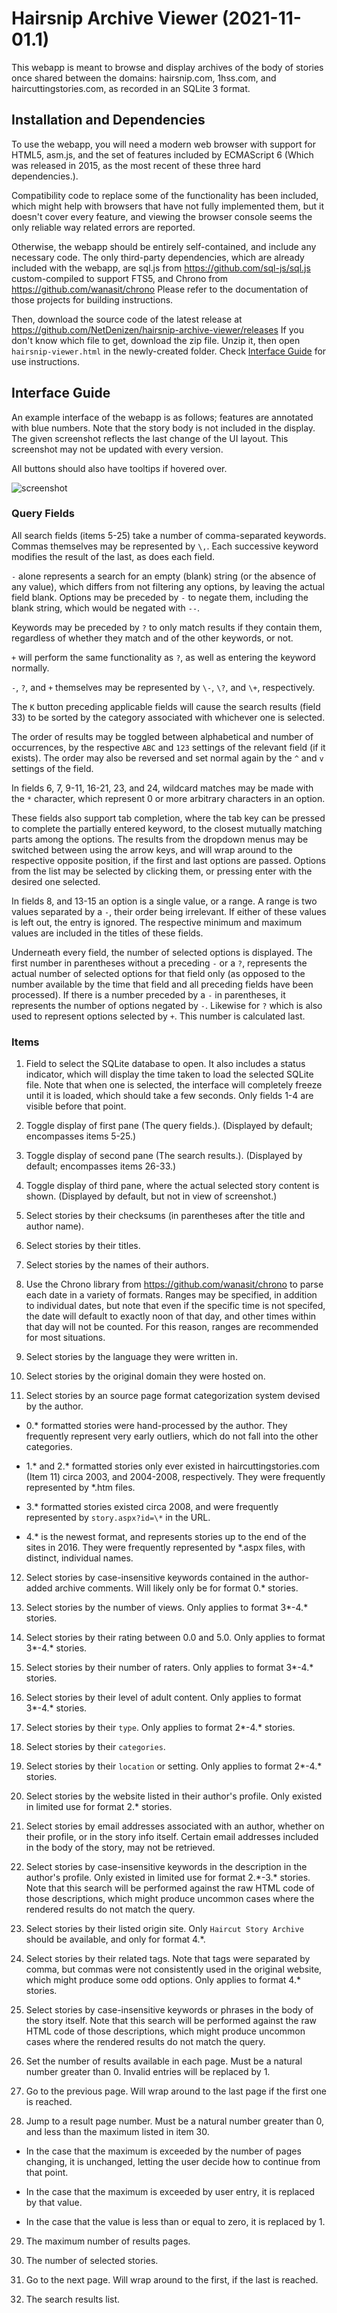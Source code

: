 # Hairsnip Archive Viewer (2021-11-01.1)

This webapp is meant to browse and display archives of the body of stories once shared between the domains: hairsnip.com, 1hss.com, and haircuttingstories.com, as recorded in an SQLite 3 format.


## Installation and Dependencies

To use the webapp, you will need a modern web browser with support for HTML5, asm.js, and the set of features included by ECMAScript 6 (Which was released in 2015, as the most recent of these three hard dependencies.).

Compatibility code to replace some of the functionality has been included, which might help with browsers that have not fully implemented them, but it doesn't cover every feature, and viewing the browser console seems the only reliable way related errors are reported.

Otherwise, the webapp should be entirely self-contained, and include any necessary code. The only third-party dependencies, which are already included with the webapp, are sql.js from https://github.com/sql-js/sql.js custom-compiled to support FTS5, and Chrono from https://github.com/wanasit/chrono Please refer to the documentation of those projects for building instructions.

Then, download the source code of the latest release at https://github.com/NetDenizen/hairsnip-archive-viewer/releases If you don't know which file to get, download the zip file. Unzip it, then open `hairsnip-viewer.html` in the newly-created folder. Check [Interface Guide](#interface-guide) for use instructions.

## Interface Guide

An example interface of the webapp is as follows; features are annotated with blue numbers. Note that the story body is not included in the display. The given screenshot reflects the last change of the UI layout. This screenshot may not be updated with every version.

All buttons should also have tooltips if hovered over.

![screenshot](https://i.imgur.com/cY7E9Wu.png)

### Query Fields

All search fields (items 5-25) take a number of comma-separated keywords. Commas themselves may be represented by `\,`. Each successive keyword modifies the result of the last, as does each field.

`-` alone represents a search for an empty (blank) string (or the absence of any value), which differs from not filtering any options, by leaving the actual field blank. Options may be preceded by `-` to negate them, including the blank string, which would be negated with `--`.

Keywords may be preceded by `?` to only match results if they contain them, regardless of whether they match and of the other keywords, or not.

`+` will perform the same functionality as `?`, as well as entering the keyword normally.

`-`, `?`, and `+` themselves may be represented by `\-`, `\?`, and `\+`, respectively.

The `K` button preceding applicable fields will cause the search results (field 33) to be sorted by the category associated with whichever one is selected.

The order of results may be toggled between alphabetical and number of occurrences, by the respective `ABC` and `123` settings of the relevant field (if it exists). The order may also be reversed and set normal again by the `^` and `v` settings of the field.

In fields 6, 7, 9-11, 16-21, 23, and 24, wildcard matches may be made with the `*` character, which represent 0 or more arbitrary characters in an option.

These fields also support tab completion, where the tab key can be pressed to complete the partially entered keyword, to the closest mutually matching parts among the options. The results from the dropdown menus may be switched between using the arrow keys, and will wrap around to the respective opposite position, if the first and last options are passed. Options from the list may be selected by clicking them, or pressing enter with the desired one selected.

In fields 8, and 13-15 an option is a single value, or a range. A range is two values separated by a `-`, their order being irrelevant. If either of these values is left out, the entry is ignored. The respective minimum and maximum values are included in the titles of these fields.

Underneath every field, the number of selected options is displayed. The first number in parentheses without a preceding `-` or a `?`, represents the actual number of selected options for that field only (as opposed to the number available by the time that field and all preceding fields have been processed). If there is a number preceded by a `-` in parentheses, it represents the number of options negated by `-`. Likewise for `?` which is also used to represent options selected by `+`. This number is calculated last.

### Items

1. Field to select the SQLite database to open. It also includes a status indicator, which will display the time taken to load the selected SQLite file. Note that when one is selected, the interface will completely freeze until it is loaded, which should take a few seconds. Only fields 1-4 are visible before that point.

2. Toggle display of first pane (The query fields.). (Displayed by default; encompasses items 5-25.)

3. Toggle display of second pane (The search results.). (Displayed by default; encompasses items 26-33.)

4. Toggle display of third pane, where the actual selected story content is shown. (Displayed by default, but not in view of screenshot.)

5. Select stories by their checksums (in parentheses after the title and author name).

6. Select stories by their titles.

7. Select stories by the names of their authors.

8. Use the Chrono library from https://github.com/wanasit/chrono to parse each date in a variety of formats. Ranges may be specified, in addition to individual dates, but note that even if the specific time is not specifed, the date will default to exactly noon of that day, and other times within that day will not be counted. For this reason, ranges are recommended for most situations.

9. Select stories by the language they were written in.

10. Select stories by the original domain they were hosted on.

11. Select stories by an source page format categorization system devised by the author.

  * 0.\* formatted stories were hand-processed by the author. They frequently represent very early outliers, which do not fall into the other categories.

  * 1.\* and 2.\* formatted stories only ever existed in haircuttingstories.com (Item 11) circa 2003, and 2004-2008, respectively. They were frequently represented by \*.htm files.

  * 3.\* formatted stories existed circa 2008, and were frequently represented by `story.aspx?id=\*` in the URL.

  * 4.\* is the newest format, and represents stories up to the end of the sites in 2016. They were frequently represented by \*.aspx files, with distinct, individual names.

12. Select stories by case-insensitive keywords contained in the author-added archive comments. Will likely only be for format 0.\* stories.

13. Select stories by the number of views. Only applies to format 3\*-4.\* stories.

14. Select stories by their rating between 0.0 and 5.0. Only applies to format 3\*-4.\* stories.

15. Select stories by their number of raters. Only applies to format 3\*-4.\* stories.

16. Select stories by their level of adult content. Only applies to format 3\*-4.\* stories.

17. Select stories by their `type`. Only applies to format 2\*-4.\* stories.

18. Select stories by their `categories`.

19. Select stories by their `location` or setting. Only applies to format 2\*-4.\* stories.

20. Select stories by the website listed in their author's profile. Only existed in limited use for format 2.\* stories.

21. Select stories by email addresses associated with an author, whether on their profile, or in the story info itself. Certain email addresses included in the body of the story, may not be retrieved.

22. Select stories by case-insensitive keywords in the description in the author's profile. Only existed in limited use for format 2.\*-3.\* stories. Note that this search will be performed against the raw HTML code of those descriptions, which might produce uncommon cases where the rendered results do not match the query.

23. Select stories by their listed origin site. Only `Haircut Story Archive` should be available, and only for format 4.\*.

24. Select stories by their related tags. Note that tags were separated by comma, but commas were not consistently used in the original website, which might produce some odd options. Only applies to format 4.\* stories.

25. Select stories by case-insensitive keywords or phrases in the body of the story itself. Note that this search will be performed against the raw HTML code of those descriptions, which might produce uncommon cases where the rendered results do not match the query.

26. Set the number of results available in each page. Must be a natural number greater than 0. Invalid entries will be replaced by 1.

27. Go to the previous page. Will wrap around to the last page if the first one is reached.

28. Jump to a result page number. Must be a natural number greater than 0, and less than the maximum listed in item 30.

  *  In the case that the maximum is exceeded by the number of pages changing, it is unchanged, letting the user decide how to continue from that point.

  * In the case that the maximum is exceeded by user entry, it is replaced by that value.

  * In the case that the value is less than or equal to zero, it is replaced by 1.

29. The maximum number of results pages.

30. The number of selected stories.

31. Go to the next page. Will wrap around to the first, if the last is reached.

32. The search results list.
